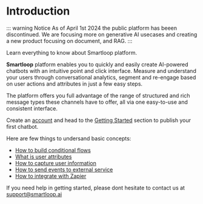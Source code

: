 # Introduction

::: warning Notice
As of April 1st 2024 the public platform has beeen discontinued. We are focusing more on generative AI usecases and creating a new product focusing on document, and RAG.
:::

Learn everything to know about Smartloop platform.

**Smartloop** platform enables you to quickly and easily create AI-powered chatbots with an intuitive point and click interface. Measure and understand your users through conversational analytics, segment and re-engage based on user actions and attributes in just a few easy steps.

The platform offers you full advantage of the range of structured and rich message types these channels have to offer, all via one easy-to-use and consistent interface.

Create an [account](https://dashboard.smartloop.ai) and head to the [Getting Started](/getting-started.md) section to publish your first chatbot. 


Here are few things to undersand basic concepts:

* [How to build conditional flows](https://docs.smartloop.ai/conditional-flows.html)
* [What is user attributes](https://docs.smartloop.ai/user-attributes.html)
* [How to capture user information](https://docs.smartloop.ai/collecting-user-data.html)
* [How to send events to external service](https://docs.smartloop.ai/json-api.html)
* [How to integrate with Zapier](https://docs.smartloop.ai/integration.html)



If you need help in getting started, please dont hesitate to contact us at [support@smartloop.ai](mailto:support@smartloop.ai)